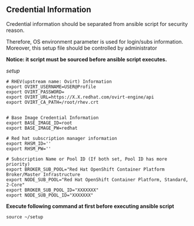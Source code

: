 Credential Information
---------------------
Credential information should be separated from ansible script for security reason.

Therefore, OS environment parameter is used for login/subs information. Moreover, this setup file should be controlled by administrator

**Notice: it script  must be sourced before ansible script executes.**

*setup*
```
# RHEV(upstream name: Ovirt) Information
export OVIRT_USERNAME=USER@Profile
export OVIRT_PASSWORD=
export OVIRT_URL=https://X.X.redhat.com/ovirt-engine/api
export OVIRT_CA_PATH=/root/rhev.crt


# Base Image Credential Information
export BASE_IMAGE_ID=root
export BASE_IMAGE_PW=redhat

# Red hat subscription manager information
export RHSM_ID=''
export RHSM_PW=''

# Subscription Name or Pool ID (If both set, Pool ID has more priority)
export BROKER_SUB_POOL="Red Hat OpenShift Container Platform Broker/Master Infrastructure
export NODE_SUB_POOL="Red Hat OpenShift Container Platform, Standard, 2-Core"
export BROKER_SUB_POOL_ID="XXXXXXX"
export NODE_SUB_POOL_ID="XXXXXXX"

```

**Execute following command at first before executing ansible script**
```
source ~/setup
```
